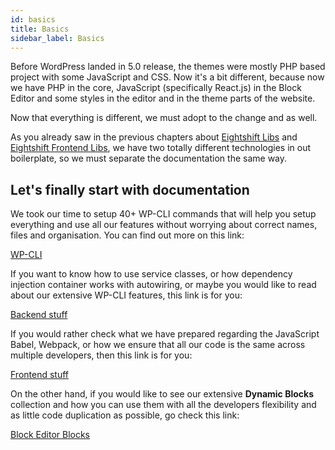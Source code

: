 ```yaml
---
id: basics
title: Basics
sidebar_label: Basics
---
```


Before WordPress landed in 5.0 release, the themes were mostly PHP based project with some JavaScript and CSS. Now it's a bit different, because now we have PHP in the core, JavaScript (specifically React.js) in the Block Editor and some styles in the editor and in the theme parts of the website.

Now that everything is different, we must adopt to the change and as well.

As you already saw in the previous chapters about [Eightshift Libs](eightshift-libs.md) and [Eightshift Frontend Libs](eightshift-frontend-libs.md), we have two totally different technologies in out boilerplate, so we must separate the documentation the same way.

## Let's finally start with documentation

We took our time to setup 40+ WP-CLI commands that will help you setup everything and use all our features without worrying about correct names, files and organisation. You can find out more on this link:

[WP-CLI](wp-cli)

If you want to know how to use service classes, or how dependency injection container works with autowiring, or maybe you would like to read about our extensive WP-CLI features, this link is for you:

[Backend stuff](backend)

If you would rather check what we have prepared regarding the JavaScript Babel, Webpack, or how we ensure that all our code is the same across multiple developers, then this link is for you:

[Frontend stuff](frontend)

On the other hand, if you would like to see our extensive **Dynamic Blocks** collection and how you can use them with all the developers flexibility and as little code duplication as possible, go check this link:

[Block Editor Blocks](blocks)
